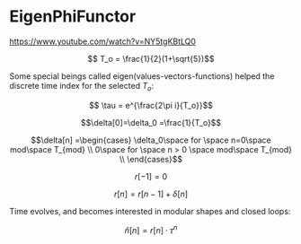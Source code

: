 # EigenPhiFunctor

https://www.youtube.com/watch?v=NY5tgKBtLQ0

$$ T_o  = \frac{1}{2}(1+\sqrt{5})$$

Some special beings called eigen(values-vectors-functions) helped the discrete time index for the selected $T_o$:

$$ \tau = e^{\frac{2\pi i}{T_o}}$$



$$\delta[0]=\delta_0 =\frac{1}{T_o}$$

$$\delta[n] =\begin{cases} \delta_0\space for \space n=0\space mod\space T_{mod} \\
                     0\space for \space n > 0 \space mod\space T_{mod} \\
       \end{cases}$$

$$r[-1]=0$$


$$r[n] = r[n-1] + \delta[n] $$


Time evolves, and becomes interested in modular shapes and closed loops:

$$\hat n[n] =r[n]·\tau^{n}$$






